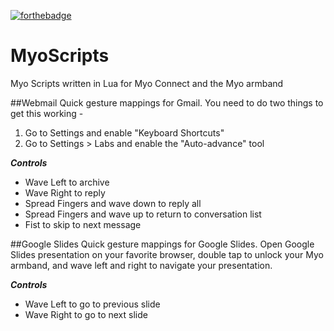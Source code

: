 [![forthebadge](http://forthebadge.com/badges/gluten-free.svg)](http://forthebadge.com)

MyoScripts
==========

Myo Scripts written in Lua for Myo Connect and the Myo armband

##Webmail
Quick gesture mappings for Gmail. You need to do two things to get this working -

1. Go to Settings and enable "Keyboard Shortcuts"
2. Go to Settings > Labs and enable the "Auto-advance" tool

***Controls***

* Wave Left to archive
* Wave Right to reply
* Spread Fingers and wave down to reply all
* Spread Fingers and wave up to return to conversation list
* Fist to skip to next message

##Google Slides
Quick gesture mappings for Google Slides. Open Google Slides presentation on your favorite browser, double tap to unlock your Myo armband, and wave left and right to navigate your presentation.

***Controls***

* Wave Left to go to previous slide
* Wave Right to go to next slide
